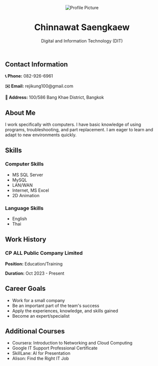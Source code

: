 <!DOCTYPE html>
<html lang="en">
<head>
    <meta charset="UTF-8">
    <meta name="viewport" content="width=device-width, initial-scale=1.0">
    <title>Chinnawat Saengkaew - Resume</title>
    <link rel="stylesheet" href="styles.css">
    <link href="https://fonts.googleapis.com/css2?family=Roboto:wght@300;400;700&display=swap" rel="stylesheet">
</head>
<body>
    <div class="resume-container">
        <header>
            <div class="profile-header">
                <img src="profile.jpg" alt="Profile Picture" class="profile-picture">
                <div class="profile-info">
                    <h1>Chinnawat Saengkaew</h1>
                    <p>Digital and Information Technology (DIT)</p>
                </div>
            </div>
        </header>
        <section class="contact-info">
            <h2>Contact Information</h2>
            <div class="contact-details">
                <p><strong>📞 Phone:</strong> 082-926-6961</p>
                <p><strong>✉️ Email:</strong> rejikung100@gmail.com</p>
                <p><strong>📍 Address:</strong> 100/586 Bang Khae District, Bangkok</p>
            </div>
        </section>
        <section class="about-me">
            <h2>About Me</h2>
            <p>I work specifically with computers. I have basic knowledge of using programs, troubleshooting, and part replacement. I am eager to learn and adapt to new environments quickly.</p>
        </section>
        <section class="skills">
            <h2>Skills</h2>
            <div class="skills-grid">
                <div>
                    <h3>Computer Skills</h3>
                    <ul>
                        <li>MS SQL Server</li>
                        <li>MySQL</li>
                        <li>LAN/WAN</li>
                        <li>Internet, MS Excel</li>
                        <li>2D Animation</li>
                    </ul>
                </div>
                <div>
                    <h3>Language Skills</h3>
                    <ul>
                        <li>English</li>
                        <li>Thai</li>
                    </ul>
                </div>
            </div>
        </section>
        <section class="work-history">
            <h2>Work History</h2>
            <div class="work-item">
                <h3>CP ALL Public Company Limited</h3>
                <p><strong>Position:</strong> Education/Training</p>
                <p><strong>Duration:</strong> Oct 2023 - Present</p>
            </div>
        </section>
        <section class="career-goals">
            <h2>Career Goals</h2>
            <ul>
                <li>Work for a small company</li>
                <li>Be an important part of the team's success</li>
                <li>Apply the experiences, knowledge, and skills gained</li>
                <li>Become an expert/specialist</li>
            </ul>
        </section>
        <section class="courses">
            <h2>Additional Courses</h2>
            <ul>
                <li>Coursera: Introduction to Networking and Cloud Computing</li>
                <li>Google IT Support Professional Certificate</li>
                <li>SkillLane: AI for Presentation</li>
                <li>Alison: Find the Right IT Job</li>
            </ul>
        </section>
    </div>
</body>
</html>
